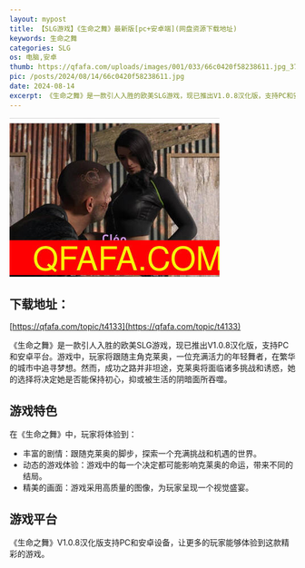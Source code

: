 ```yaml
---
layout: mypost
title: 【SLG游戏】《生命之舞》最新版[pc+安卓端](网盘资源下载地址)
keywords: 生命之舞
categories: SLG
os: 电脑,安卓
thumb: https://qfafa.com/uploads/images/001/033/66c0420f58238611.jpg_370x280.jpg
pic: /posts/2024/08/14/66c0420f58238611.jpg
date: 2024-08-14
excerpt: 《生命之舞》是一款引人入胜的欧美SLG游戏，现已推出V1.0.8汉化版，支持PC和安卓平台。游戏中，玩家将跟随主角克莱奥，一位充满活力的年轻舞者，在繁华的城市中追寻梦想。然而，成功之路并非坦途，克莱奥将面临诸多挑战和诱惑，她的选择将决定她是否能保持初心，抑或被生活的阴暗面所吞噬。
---
```


![生命之舞](/posts/2024/08/14/66c0420f58238611.jpg)

## 下载地址：

[https://qfafa.com/topic/t4133](https://qfafa.com/topic/t4133)

《生命之舞》是一款引人入胜的欧美SLG游戏，现已推出V1.0.8汉化版，支持PC和安卓平台。游戏中，玩家将跟随主角克莱奥，一位充满活力的年轻舞者，在繁华的城市中追寻梦想。然而，成功之路并非坦途，克莱奥将面临诸多挑战和诱惑，她的选择将决定她是否能保持初心，抑或被生活的阴暗面所吞噬。

## 游戏特色

在《生命之舞》中，玩家将体验到：

- 丰富的剧情：跟随克莱奥的脚步，探索一个充满挑战和机遇的世界。
- 动态的游戏体验：游戏中的每一个决定都可能影响克莱奥的命运，带来不同的结局。
- 精美的画面：游戏采用高质量的图像，为玩家呈现一个视觉盛宴。

## 游戏平台

《生命之舞》V1.0.8汉化版支持PC和安卓设备，让更多的玩家能够体验到这款精彩的游戏。